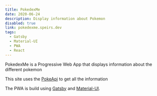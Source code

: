 ```yaml
---
title: PokedexMe
date: 2020-06-24
description: Display information about Pokemon
disabled: true
link: pokedexme.speirs.dev
tags:
  - Gatsby
  - Material-UI
  - PWA
  - React
---
```

PokedexMe is a Progressive Web App that displays information about the different pokemon

This site uses the [PokeApi](https://pokeapi.co/) to get all the information

The PWA is build using [Gatsby](https://www.gatsbyjs.org/) and [Material-UI](https://material-ui.com).
